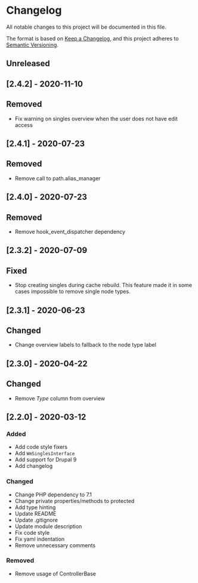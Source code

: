 # Changelog
All notable changes to this project will be documented in this file.

The format is based on [Keep a Changelog](https://keepachangelog.com/en/1.0.0/),
and this project adheres to [Semantic Versioning](https://semver.org/spec/v2.0.0.html).

## Unreleased
## [2.4.2] - 2020-11-10
## Removed
- Fix warning on singles overview when the user does not have edit access

## [2.4.1] - 2020-07-23
## Removed
- Remove call to path.alias_manager

## [2.4.0] - 2020-07-23
## Removed
- Remove hook_event_dispatcher dependency

## [2.3.2] - 2020-07-09
## Fixed
- Stop creating singles during cache rebuild. This feature made it in
 some cases impossible to remove single node types.

## [2.3.1] - 2020-06-23
## Changed
- Change overview labels to fallback to the node type label 

## [2.3.0] - 2020-04-22
## Changed
- Remove _Type_ column from overview

## [2.2.0] - 2020-03-12
### Added
- Add code style fixers
- Add `WmSinglesInterface`
- Add support for Drupal 9
- Add changelog

### Changed
- Change PHP dependency to 7.1
- Change private properties/methods to protected
- Add type hinting
- Update README
- Update .gitignore
- Update module description
- Fix code style
- Fix yaml indentation
- Remove unnecessary comments

### Removed
- Remove usage of ControllerBase
